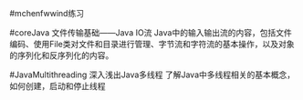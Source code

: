 #mchenfwwind练习

#coreJava
文件传输基础——Java IO流 
Java中的输入输出流的内容，包括文件编码、使用File类对文件和目录进行管理、字节流和字符流的基本操作，以及对象的序列化和反序列化的内容。 

#JavaMultithreading
深入浅出Java多线程
了解Java中多线程相关的基本概念，如何创建，启动和停止线程
